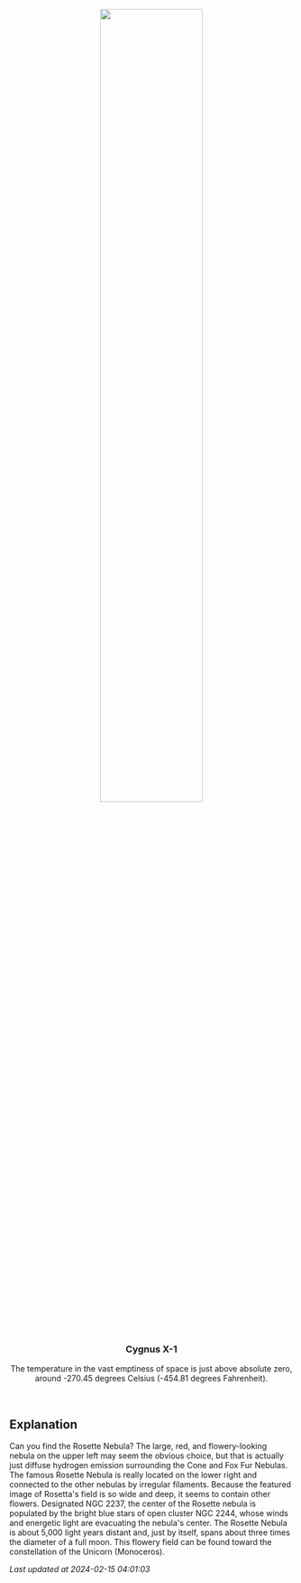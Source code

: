 <p align='center'>
    <img src='https://apod.nasa.gov/apod/image/2402/RosetteCone_Bernard_960.jpg' width='60%' />
    <h3 align="center">Cygnus X-1</h3>
    <p align="center">The temperature in the vast emptiness of space is just above absolute zero, around -270.45 degrees Celsius (-454.81 degrees Fahrenheit).</p>
</p>
<br/>

Explanation
--
Can you find the Rosette Nebula? The large, red, and flowery-looking nebula on the upper left may seem the obvious choice, but that is actually just diffuse hydrogen emission surrounding the Cone and Fox Fur Nebulas. The famous Rosette Nebula is really located on the lower right and connected to the other nebulas by irregular filaments.  Because the featured image of Rosetta's field is so wide and deep, it seems to contain other flowers.  Designated NGC 2237, the center of the Rosette nebula is populated by the bright blue stars of open cluster NGC 2244, whose winds and energetic light are evacuating the nebula's center.  The Rosette Nebula is about 5,000 light years distant and, just by itself, spans about three times the diameter of a full moon. This flowery field can be found toward the constellation of the Unicorn  (Monoceros).


*Last updated at 2024-02-15 04:01:03*
